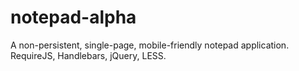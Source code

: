 notepad-alpha
=============

A non-persistent, single-page, mobile-friendly notepad application. RequireJS, Handlebars, jQuery, LESS.
